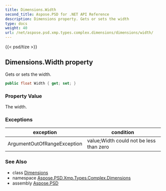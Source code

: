 ```yaml
---
title: Dimensions.Width
second_title: Aspose.PSD for .NET API Reference
description: Dimensions property. Gets or sets the width
type: docs
weight: 40
url: /net/aspose.psd.xmp.types.complex.dimensions/dimensions/width/
---
```

{{< psd/tize >}}
## Dimensions.Width property

Gets or sets the width.

```csharp
public float Width { get; set; }
```

### Property Value

The width.

### Exceptions

| exception | condition |
| --- | --- |
| ArgumentOutOfRangeException | value;Width could not be less than zero |

### See Also

* class [Dimensions](../)
* namespace [Aspose.PSD.Xmp.Types.Complex.Dimensions](../../../aspose.psd.xmp.types.complex.dimensions/)
* assembly [Aspose.PSD](../../../)


